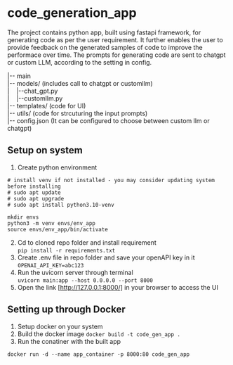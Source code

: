 # code_generation_app

The project contains python app, built using fastapi framework, for generating code as per the user requirement. It further enables the user to provide feedback on the generated samples of code to improve the performace over time. The prompts for generating code are sent to chatgpt or custom LLM, according to the setting in config.

|-- main  
|-- models/  (includes call to chatgpt or customllm)  
|&nbsp;&nbsp;&nbsp;&nbsp;|--chat_gpt.py  
|&nbsp;&nbsp;&nbsp;&nbsp;|--customllm.py  
|-- templates/  (code for UI)  
|-- utils/  (code for strcuturing the input prompts)  
|-- config.json (It can be configured to choose between custom llm or chatgpt)  


## Setup on system
1. Create python environment
```
# install venv if not installed - you may consider updating system before installing 
# sudo apt update
# sudo apt upgrade
# sudo apt install python3.10-venv

mkdir envs
python3 -m venv envs/env_app
source envs/env_app/bin/activate
```
2. Cd to cloned repo folder and install requirement  
```pip install -r requirements.txt```
3. Create .env file in repo folder and save your openAPI key in it  
```OPENAI_API_KEY=abc123```
4. Run the uvicorn server through terminal  
```uvicorn main:app --host 0.0.0.0 --port 8000```
5. Open the link [http://127.0.0.1:8000/] in your browser to access the UI

## Setting up through Docker
1. Setup docker on your system
2. Build the docker image
```docker build -t code_gen_app .```
3. Run the conatiner with the built app
```
docker run -d --name app_container -p 8000:80 code_gen_app 
```
